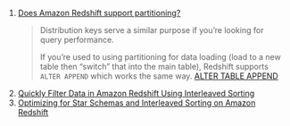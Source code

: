 1. [Does Amazon Redshift support partitioning?](https://www.quora.com/Does-Amazon-Redshift-support-partitioning)
   > Distribution keys serve a similar purpose if you’re looking for query performance.
   > 
   > If you’re used to using partitioning for data loading (load to a new table then “switch” that into the main table),
   > Redshift supports `ALTER APPEND` which works the same way. [ALTER TABLE APPEND](http://docs.aws.amazon.com/redshift/latest/dg/r_ALTER_TABLE_APPEND.html)
2. [Quickly Filter Data in Amazon Redshift Using Interleaved Sorting](https://aws.amazon.com/blogs/aws/quickly-filter-data-in-amazon-redshift-using-interleaved-sorting/)
3. [Optimizing for Star Schemas and Interleaved Sorting on Amazon Redshift](http://blogs.aws.amazon.com/bigdata/post/Tx1WZP38ERPGK5K/Optimizing-for-Star-Schemas-and-Interleaved-Sorting-on-Amazon-Redshift)

